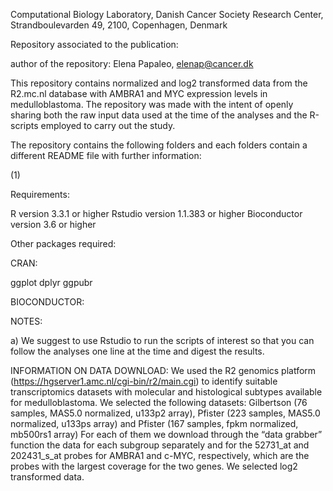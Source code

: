 Computational Biology Laboratory, Danish Cancer Society Research Center, Strandboulevarden 49, 2100, Copenhagen, Denmark

Repository associated to the publication:


author of the repository: Elena Papaleo, elenap@cancer.dk

This repository contains normalized and log2 transformed data from the R2.mc.nl database with AMBRA1 and MYC expression levels in medulloblastoma.
The repository  was made with the intent of openly sharing both the raw input data used at the time of the analyses and the R-scripts employed to carry out the study.

The repository contains the following folders and each folders contain a different README file with further information:

(1) 

Requirements:

R version 3.3.1 or higher Rstudio version 1.1.383 or higher
Bioconductor version 3.6 or higher

Other packages required:

CRAN:

ggplot
dplyr
ggpubr

BIOCONDUCTOR:


NOTES:

a) We suggest to use Rstudio to run the scripts of interest so that you can follow the analyses one line at the time and digest the results.


INFORMATION ON DATA DOWNLOAD:
We used the R2 genomics platform (https://hgserver1.amc.nl/cgi-bin/r2/main.cgi) to identify suitable transcriptomics datasets with molecular and histological subtypes available for medulloblastoma. We selected the following datasets: Gilbertson (76 samples, MAS5.0 normalized, u133p2 array), Pfister (223 samples, MAS5.0 normalized, u133ps array) and Pfister (167 samples, fpkm normalized, mb500rs1 array)
For each of them we download through the “data grabber” function the data for each subgroup separately and for the 52731_at and 202431_s_at probes for AMBRA1 and c-MYC, respectively, which are the probes with the largest coverage for the two genes. We selected log2 transformed data.


